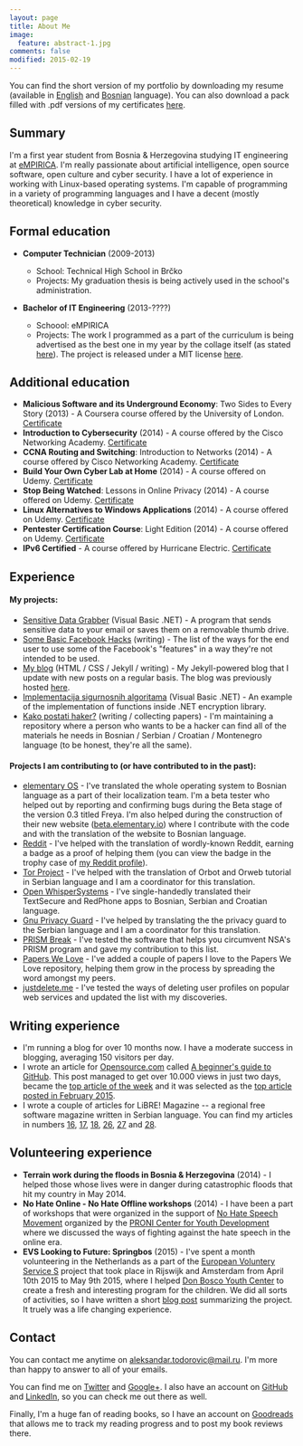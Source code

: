 ```yaml
---
layout: page
title: About Me
image:
  feature: abstract-1.jpg
comments: false
modified: 2015-02-19
---
```


You can find the short version of my portfolio by downloading my resume (available in [English](https://drive.google.com/file/d/0By-yP9sfB84VY0cxeGV4THNNbTQ/view?usp=sharing)
and [Bosnian](https://drive.google.com/file/d/0By-yP9sfB84VWENhQmtJX0x4cTg/view?usp=sharing) language). You can also download a pack filled with .pdf versions of my certificates [here](https://drive.google.com/file/d/0By-yP9sfB84VaFdUeU5kUXdTams/view?usp=sharing).

## Summary

I'm a first year student from Bosnia &amp; Herzegovina studying IT engineering at [eMPIRICA](http://empirica.ba/). I'm really passionate about artificial intelligence, open source software, open culture and cyber security. I have a lot of experience in working with Linux-based operating systems. I'm capable of programming in a variety of programming languages and I have a decent (mostly theoretical) knowledge in cyber security.

## Formal education

* **Computer Technician** (2009-2013)
  * School: Technical High School in Brčko
  * Projects: My graduation thesis is being actively used in the school's administration.

* **Bachelor of IT Engineering** (2013-????)
  * Schoool: eMPIRICA
  * Projects: The work I programmed as a part of the curriculum is being advertised as the best one in my year by the collage itself (as stated [here](http://empirica.ba/index.php/aktuelne-vijesti/464-nasi-studenti-sticu-prakticna-ict-znanja-i-vjestine-vec-od-prve-godine-studija)). The project is released under a MIT license [here](https://github.com/aleksandar-todorovic/Implementacija-sigurnosnih-algoritama).

## Additional education

* **Malicious Software and its Underground Economy**: Two Sides to Every Story (2013) - A Coursera course offered by the University of London. [Certificate](https://drive.google.com/file/d/0By-yP9sfB84VTVVfanQ3THFkTDQ/view?usp=sharing)
* **Introduction to Cybersecurity** (2014) - A course offered by the Cisco Networking Academy. [Certificate](https://drive.google.com/file/d/0By-yP9sfB84VVThyQkdxRDlrMnc/view?usp=sharing)
* **CCNA Routing and Switching**: Introduction to Networks (2014) - A course offered by Cisco Networking Academy. [Certificate](https://drive.google.com/file/d/0By-yP9sfB84VMlVlNWVkanVKajA/view?usp=sharing)
* **Build Your Own Cyber Lab at Home** (2014) - A course offered on Udemy. [Certificate](https://drive.google.com/file/d/0By-yP9sfB84VZTlUaXB1czZSYlU/view?usp=sharing)
* **Stop Being Watched**: Lessons in Online Privacy (2014) - A course offered on Udemy. [Certificate](https://drive.google.com/file/d/0By-yP9sfB84VT1pzM2NpUHNHUkE/view?usp=sharing)
* **Linux Alternatives to Windows Applications** (2014) - A course offered on Udemy. [Certificate](https://drive.google.com/file/d/0By-yP9sfB84VbG1Yd1FYQmZXV2M/view?usp=sharing)
* **Pentester Certification Course**: Light Edition (2014) - A course offered on Udemy. [Certificate](https://drive.google.com/file/d/0By-yP9sfB84VeU15TE9OTTRXNEE/view?usp=sharing)
* **IPv6 Certified** - A course offered by Hurricane Electric. [Certificate](https://drive.google.com/file/d/0By-yP9sfB84VczdTYlljZHhUTlE/view?usp=sharing)

## Experience

#### My projects:

* [Sensitive Data Grabber](https://github.com/aleksandar-todorovic/SensitiveDataGrabber) (Visual Basic .NET) - A program that sends sensitive data to your email or saves them on a removable thumb drive.
* [Some Basic Facebook Hacks](https://github.com/aleksandar-todorovic/my-published-papers#some-basic-facebook-hacks) (writing) - The list of the ways for the end user to use some of the Facebook's "features" in a way they're not intended to be used.
* [My blog](https://r3bl.github.com) (HTML / CSS / Jekyll / writing) - My Jekyll-powered blog that I update with new posts on a regular basis. The blog was previously hosted [here](https://aleksandartodorovic.wordpress.com/).
* [Implementacija sigurnosnih algoritama](https://github.com/aleksandar-todorovic/Implementacija-sigurnosnih-algoritama) (Visual Basic .NET) - An example of the implementation of functions inside .NET encryption library.
* [Kako postati haker?](https://github.com/aleksandar-todorovic/kako-postati-haker) (writing / collecting papers) - I'm maintaining a repository where a person who wants to be a hacker can find all of the materials he needs in Bosnian / Serbian / Croatian / Montenegro language (to be honest, they're all the same).

#### Projects I am contributing to (or have contributed to in the past):

* [elementary OS](http://elementaryos.org/) - I've translated the whole operating system to Bosnian language as a part of their localization team. I'm a beta tester who helped out by reporting and confirming bugs during the Beta stage of the version 0.3 titled Freya. I'm also helped during the construction of their new website ([beta.elementary.io](http://beta.elementary.io/)) where I contribute with the code and with the translation of the website to Bosnian language.
* [Reddit](https://www.reddit.com/) - I've helped with the translation of wordly-known Reddit, earning a badge as a proof of helping them (you can view the badge in the trophy case of [my Reddit profile](http://reddit.com/u/r3bl)).
* [Tor Project](https://www.torproject.org/) - I've helped with the translation of Orbot and Orweb tutorial in Serbian language and I am a coordinator for this translation.
* [Open WhisperSystems](https://whispersystems.org/) - I've single-handedly translated their TextSecure and RedPhone apps to Bosnian, Serbian and Croatian language.
* [Gnu Privacy Guard](https://guardianproject.info/code/gnupg/) - I've helped by translating the the privacy guard to the Serbian language and I am a coordinator for this translation.
* [PRISM Break](https://prism-break.org/en/) - I've tested the software that helps you circumvent NSA's PRISM program and gave my contribution to this list.
* [Papers We Love](https://github.com/papers-we-love/papers-we-love) - I've added a couple of papers I love to the Papers We Love repository, helping them grow in the process by spreading the word amongst my peers.
* [justdelete.me](https://github.com/rmlewisuk/justdelete.me) - I've tested the ways of deleting user profiles on popular web services and updated the list with my discoveries.

## Writing experience

* I'm running a blog for over 10 months now. I have a moderate success in blogging, averaging 150 visitors per day.
* I wrote an article for [Opensource.com](http://opensource.com/) called [A beginner's guide to GitHub](http://opensource.com/life/15/2/beginners-guide-github). This post managed to get over 10.000 views in just two days, became the [top article of the week](http://opensource.com/life/15/2/top-5-articles-week-february-20) and it was selected as the [top article posted in February 2015](http://opensource.com/community-report-march-2015).
* I wrote a couple of articles for LiBRE! Magazine -- a regional free software magazine written in Serbian language. You can find my articles in numbers [16](https://libre.lugons.org/index.php/broj_16/), [17](https://libre.lugons.org/index.php/broj_17/), [18](https://libre.lugons.org/index.php/broj_18/), [26](https://libre.lugons.org/index.php/broj-26/), [27](https://libre.lugons.org/index.php/broj-27/) and [28](https://libre.lugons.org/index.php/broj-28/).

## Volunteering experience

* **Terrain work during the floods in Bosnia & Herzegovina** (2014) - I helped those whose lives were in danger during catastrophic floods that hit my country in May 2014.
* **No Hate Online - No Hate Offline workshops** (2014) - I have been a part of workshops that were organized in the support of [No Hate Speech Movement](http://nohatespeechmovement.org/) organized by the [PRONI Center for Youth Development](http://nohatespeechmovement.org/) where we discussed the ways of fighting against the hate speech in the online era.
* **EVS Looking to Future: Springbos** (2015) - I've spent a month volunteering in the Netherlands as a part of the  [European Voluntery Service S](https://en.wikipedia.org/wiki/European_Voluntary_Service) project that took place in Rijswijk and Amsterdam from April 10th 2015 to May 9th 2015, where I helped [Don Bosco Youth Center](http://donboscorijswijk.nl/) to create a fresh and interesting program for the children. We did all sorts of activities, so I have written a short [blog post](https://r3bl.github.io/en/evs-netherlands-experience/) summarizing the project. It truely was a life changing experience.

## Contact

You can contact me anytime on [aleksandar.todorovic@mail.ru](aleksandar.todorovic@mail.ru). I'm more than happy to answer to all of your emails.

You can find me on [Twitter](https://twitter.com/r3bl_) and [Google+](https://plus.google.com/117549842149032938678/). I also have an account on [GitHub](https://plus.google.com/117549842149032938678/) and [LinkedIn](https://plus.google.com/117549842149032938678/), so you can check me out there as well.

Finally, I'm a huge fan of reading books, so I have an account on [Goodreads](https://www.goodreads.com/user/show/37688006-aleksandar-todorovi) that allows me to track my reading progress and to post my book reviews there.
